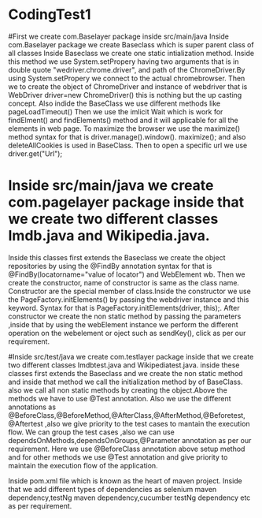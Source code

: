 # CodingTest1
#First we create com.Baselayer package inside src/main/java
Inside com.Baselayer package we create Baseclass which is super parent class of all classes 
Inside Baseclass we create one static intialization method.
 Inside this method we use System.setPropery having two arguments that is in double
quote "wedriver.chrome.driver", and path of the ChromeDriver.By using System.setPropery we connect to the 
actual chromebrowser.
Then we to create the object of ChromeDriver and instance of webdriver that is 
WebDriver driver=new ChromeDriver() this is nothing but the up casting concept.
Also indide the BaseClass we use different methods like pageLoadTimeout() 
Then we use the imlicit Wait which is work for findElment() and findElements() method
and it will applicable for  all the elements in web page.
To maximize the browser we use the maximize() method syntax for that is 
driver.manage().window(). maximize(); and also deleteAllCookies is used in BaseClass.
Then to open a specific url we use driver.get("Url");

# Inside src/main/java we create com.pagelayer package inside that we create two different classes Imdb.java and Wikipedia.java.
Inside this classes first extends the Baseclass we create the object repositories by using the @FindBy annotation
syntax for that is @FindBy(locatorname="value of locator") and WebElement wb.
Then we create the constructor, name of constructor is same as the class name.
Constructor are the special member of class.Inside the constructor we use the
PageFactory.initElements() by passing the webdriver instance and this keyword.
Syntax for that is PageFactory.initElements(driver, this);.
After constructor we create the non static method by passing the parameters ,inside that by using 
the webElement instance we perform the different operation on the webelement or oject such as sendKey(),
click as per our requirement.

#Inside src/test/java we create com.testlayer package inside that we create two different classes Imdbtest.java and Wikipediatest.java.
inside these classes first extends the Baseclass
and we create the non static method and inside that method we call the initialization method by of BaseClass.
also we call all non static methods by creating the object.Above the methods we have to use @Test annotation.
Also we use the different annotations as @BeforeClass,@BeforeMethod,@AfterClass,@AfterMethod,@Beforetest,
@Aftertest ,also we give priority to the test cases to mantain the execution flow.
We can group the test cases ,also we can use dependsOnMethods,dependsOnGroups,@Parameter annotation  as per our requirement.
Here we use @BeforeClass annotation above setup method and for other methods we use @Test annotation and give priority to
maintain the execution flow of the application.

Inside pom.xml file which is known as the heart of maven project.
Inside that we add different types of dependencies as selenium maven dependency,testNg maven dependency,cucumber testNg dependency
etc as per requirement.


